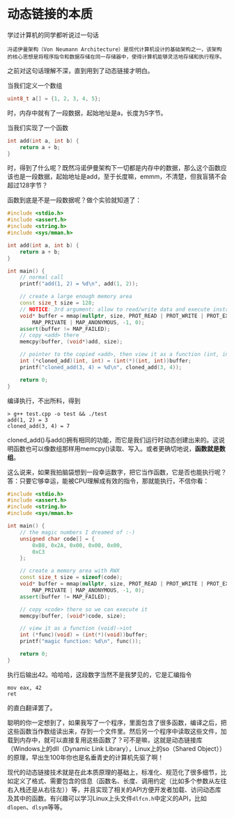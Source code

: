 # 动态链接的本质

学过计算机的同学都听说过一句话
```
冯诺伊曼架构（Von Neumann Architecture）是现代计算机设计的基础架构之一，该架构的核心思想是将程序指令和数据存储在同一存储器中，使得计算机能够灵活地存储和执行程序。
```

之前对这句话理解不深，直到用到了动态链接才明白。

当我们定义一个数组
```c
uint8_t a[] = {1, 2, 3, 4, 5};
```
时，内存中就有了一段数据，起始地址是a，长度为5字节。

当我们实现了一个函数
```c
int add(int a, int b) {
    return a + b;
}
```
时，得到了什么呢？既然冯诺伊曼架构下一切都是内存中的数据，那么这个函数应该也是一段数据，起始地址是add，至于长度嘛，emmm，不清楚，但我盲猜不会超过128字节？

函数到底是不是一段数据呢？做个实验就知道了：

```cpp
#include <stdio.h>
#include <assert.h>
#include <string.h>
#include <sys/mman.h>

int add(int a, int b) {
    return a + b;
}

int main() {
    // normal call
    printf("add(1, 2) = %d\n", add(1, 2));

    // create a large enough memory area
    const size_t size = 128;
    // NOTICE: 3rd argument: allow to read/write data and execute instructions
    void* buffer = mmap(nullptr, size, PROT_READ | PROT_WRITE | PROT_EXEC,
        MAP_PRIVATE | MAP_ANONYMOUS, -1, 0);
    assert(buffer != MAP_FAILED);
    // copy <add> there
    memcpy(buffer, (void*)add, size);

    // pointer to the copied <add>, then view it as a function (int, int)->int
    int (*cloned_add)(int, int) = (int(*)(int, int))buffer;
    printf("cloned_add(3, 4) = %d\n", cloned_add(3, 4));

    return 0;
}
```

编译执行，不出所料，得到
```
> g++ test.cpp -o test && ./test
add(1, 2) = 3
cloned_add(3, 4) = 7
```

cloned_add()与add()拥有相同的功能，而它是我们运行时动态创建出来的。这说明函数也可以像数组那样用memcpy()读取、写入。或者更确切地说，<b>函数就是数组</b>。

这么说来，如果我拍脑袋想到一段幸运数字，把它当作函数，它是否也能执行呢？答：只要它够幸运，能被CPU理解成有效的指令，那就能执行，不信你看：

```cpp
#include <stdio.h>
#include <assert.h>
#include <string.h>
#include <sys/mman.h>

int main() {
    // the magic numbers I dreamed of :-)
    unsigned char code[] = {
        0xB8, 0x2A, 0x00, 0x00, 0x00,
        0xC3                        
    };

    // create a memory area with RWX
    const size_t size = sizeof(code);
    void* buffer = mmap(nullptr, size, PROT_READ | PROT_WRITE | PROT_EXEC,
        MAP_PRIVATE | MAP_ANONYMOUS, -1, 0);
    assert(buffer != MAP_FAILED);

    // copy <code> there so we can execute it
    memcpy(buffer, (void*)code, size);

    // view it as a function (void)->int
    int (*func)(void) = (int(*)(void))buffer;
    printf("magic function: %d\n", func());

    return 0;
}
```

执行后输出42。哈哈哈，这段数字当然不是我梦见的，它是汇编指令
```
mov eax, 42
ret
```
的直白翻译罢了。

聪明的你一定想到了，如果我写了一个程序，里面包含了很多函数，编译之后，把这些函数当作数组读出来，存到一个文件里。然后另一个程序中读取这些文件，加载到内存中，就可以直接复用这些函数了？可不是嘛，这就是动态链接库（Windows上的dll（Dynamic Link Library），Linux上的so（Shared Object））的原理，早出生100年你也是名垂青史的计算机先驱了啊！

现代的动态链接技术就是在此本质原理的基础上，标准化、规范化了很多细节，比如定义了格式、需要包含的信息（函数名、长度、调用约定（比如多个参数从左往右入栈还是从右往左））等，并且实现了相关的API方便开发者加载、访问动态库及其中的函数。有兴趣可以学习Linux上头文件`dlfcn.h`中定义的API，比如`dlopen`、`dlsym`等等。
